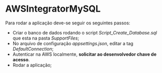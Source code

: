 # AWSIntegratorMySQL

Para rodar a aplicação deve-se seguir os seguintes passos:

* Criar o banco de dados rodando o script *Script_Create_Database.sql* que esta na pasta *SupportFiles*;
* No arquivo de configuração *appsettings.json*, editar a tag *DefaultConnection*;
* Autenticar na AWS localmente, **solicitar ao desenvolvedor chave de acesso**.
* Rodar a aplicação;

